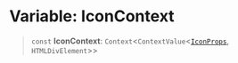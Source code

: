 # Variable: IconContext

> `const` **IconContext**: `Context`\<`ContextValue`\<[`IconProps`](../type-aliases/IconProps.md), `HTMLDivElement`\>\>
